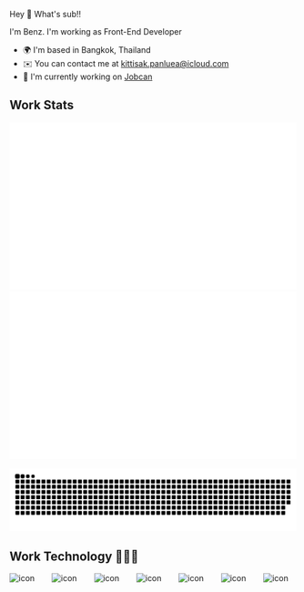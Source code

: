 Hey 👋 What's sub!!

I'm Benz. I'm working as Front-End Developer
* 🌍  I'm based in Bangkok, Thailand
* ✉️  You can contact me at [kittisak.panluea@icloud.com](mailto:kittisak.panluea@icloud.com)
* 🚀  I'm currently working on [Jobcan](http://jobcan.in.th)
## Work Stats
<a href="https://github.com/benzkittisak/benzkittisak/">

![](https://raw.githubusercontent.com/benzkittisak/github-stats-transparent/output/generated/overview.svg)
![](https://raw.githubusercontent.com/benzkittisak/github-stats-transparent/output/generated/languages.svg)

</a>

<picture>
  <source media="(prefers-color-scheme: dark)" srcset="https://raw.githubusercontent.com/benzkittisak/benzkittisak/output/github-contribution-grid-snake-dark.svg">
  <source media="(prefers-color-scheme: light)" srcset="https://raw.githubusercontent.com/benzkittisak/benzkittisak/output/github-contribution-grid-snake.svg">
  <img alt="github contribution grid snake animation" src="https://raw.githubusercontent.com/platane/platane/output/github-contribution-grid-snake.svg">
</picture>

## Work Technology 👨🏼‍💻
<div style="display: flex; align-items: flex-start; justify-content: space-between;"><img src="https://techstack-generator.vercel.app/react-icon.svg" alt="icon" width="58" height="58" /><img src="https://techstack-generator.vercel.app/js-icon.svg" alt="icon" width="58" height="58" /><img src="https://techstack-generator.vercel.app/ts-icon.svg" alt="icon" width="58" height="58" /><img src="https://techstack-generator.vercel.app/redux-icon.svg" alt="icon" width="58" height="58" /><img src="https://techstack-generator.vercel.app/sass-icon.svg" alt="icon" width="58" height="58" /><img src="https://techstack-generator.vercel.app/prettier-icon.svg" alt="icon" width="58" height="58" /><img src="https://techstack-generator.vercel.app/jest-icon.svg" alt="icon" width="58" height="58" /></div>
